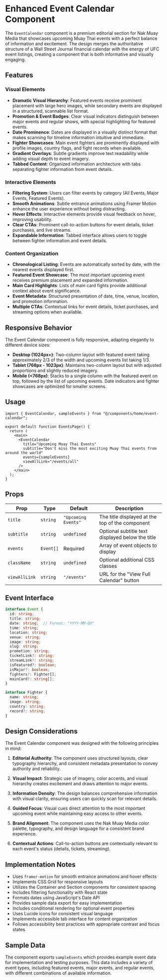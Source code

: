 # Enhanced Event Calendar Component

The `EventCalendar` component is a premium editorial section for Nak Muay Media that showcases upcoming Muay Thai events with a perfect balance of information and excitement. The design merges the authoritative structure of a Wall Street Journal financial calendar with the energy of UFC event listings, creating a component that is both informative and visually engaging.

## Features

### Visual Elements

- **Dramatic Visual Hierarchy**: Featured events receive prominent placement with large hero images, while secondary events are displayed in a structured, scannable list format.
- **Promotion & Event Badges**: Clear visual indicators distinguish between major events and regular shows, with special highlighting for featured events.
- **Date Prominence**: Dates are displayed in a visually distinct format that makes scanning for timeline information intuitive and immediate.
- **Fighter Showcases**: Main event fighters are prominently displayed with profile images, country flags, and fight records when available.
- **Gradient Overlays**: Subtle gradients improve text readability while adding visual depth to event imagery.
- **Tabbed Content**: Organized information architecture with tabs separating fighter information from event details.

### Interactive Elements

- **Filtering System**: Users can filter events by category (All Events, Major Events, Featured Events).
- **Smooth Animations**: Subtle entrance animations using Framer Motion enhance the user experience without being distracting.
- **Hover Effects**: Interactive elements provide visual feedback on hover, improving usability.
- **Clear CTAs**: Prominent call-to-action buttons for event details, ticket purchases, and live streams.
- **Expandable Information**: Tabbed interface allows users to toggle between fighter information and event details.

### Content Organization

- **Chronological Listing**: Events are automatically sorted by date, with the nearest events displayed first.
- **Featured Event Showcase**: The most important upcoming event receives premium placement and expanded information.
- **Main Card Highlights**: Lists of main card fights provide additional context about event significance.
- **Event Metadata**: Structured presentation of date, time, venue, location, and promotion information.
- **Multiple CTAs**: Contextual links for event details, ticket purchases, and streaming options when available.

## Responsive Behavior

The Event Calendar component is fully responsive, adapting elegantly to different device sizes:

- **Desktop (1024px+)**: Two-column layout with featured event taking approximately 2/3 of the width and upcoming events list taking 1/3.
- **Tablet (768px - 1023px)**: Maintains two-column layout but with adjusted proportions and slightly reduced imagery.
- **Mobile (<768px)**: Stacks to a single column with the featured event on top, followed by the list of upcoming events. Date indicators and fighter showcases are optimized for smaller screens.

## Usage

```tsx
import { EventCalendar, sampleEvents } from "@/components/home/event-calendar";

export default function EventsPage() {
  return (
    <main>
      <EventCalendar 
        title="Upcoming Muay Thai Events" 
        subtitle="Don't miss the most exciting Muay Thai events from around the world"
        events={sampleEvents}
        viewAllLink="/events/all"
      />
    </main>
  );
}
```

## Props

| Prop | Type | Default | Description |
|------|------|---------|-------------|
| `title` | `string` | `"Upcoming Events"` | The title displayed at the top of the component |
| `subtitle` | `string` | `undefined` | Optional subtitle text displayed below the title |
| `events` | `Event[]` | Required | Array of event objects to display |
| `className` | `string` | `undefined` | Optional additional CSS classes |
| `viewAllLink` | `string` | `"/events"` | URL for the "View Full Calendar" button |

## Event Interface

```typescript
interface Event {
  id: string;
  title: string;
  date: string;  // Format: "YYYY-MM-DD"
  time: string;
  location: string;
  venue: string;
  image: string;
  slug: string;
  promotion: string;
  ticketLink?: string;
  streamLink?: string;
  isFeatured?: boolean;
  isMajor?: boolean;
  fighters?: Fighter[];
  mainCard?: string[];
}

interface Fighter {
  name: string;
  image: string;
  country: string;
  record?: string;
}
```

## Design Considerations

The Event Calendar component was designed with the following principles in mind:

1. **Editorial Authority**: The component uses structured layouts, clear typography hierarchy, and consistent metadata presentation to convey authority and reliability.

2. **Visual Impact**: Strategic use of imagery, color accents, and visual hierarchy creates excitement and draws attention to major events.

3. **Information Density**: The design balances comprehensive information with visual clarity, ensuring users can quickly scan for relevant details.

4. **Guided Focus**: Visual cues direct attention to the most important upcoming event while maintaining easy access to other events.

5. **Brand Alignment**: The component uses the Nak Muay Media color palette, typography, and design language for a consistent brand experience.

6. **Contextual Actions**: Call-to-action buttons are contextually relevant to each event's status (details, tickets, streaming).

## Implementation Notes

- Uses `framer-motion` for smooth entrance animations and hover effects
- Implements CSS Grid for responsive layouts
- Utilizes the Container and Section components for consistent spacing
- Includes filtering functionality with React state
- Formats dates using JavaScript's Date API
- Provides sample data export for easy implementation
- Includes conditional rendering for optional event properties
- Uses Lucide icons for consistent visual language
- Implements accessible tab interface for content organization
- Follows accessibility best practices with appropriate contrast and focus states

## Sample Data

The component exports `sampleEvents` which provides example event data for implementation and testing purposes. This data includes a variety of event types, including featured events, major events, and regular events, with different combinations of available information. 